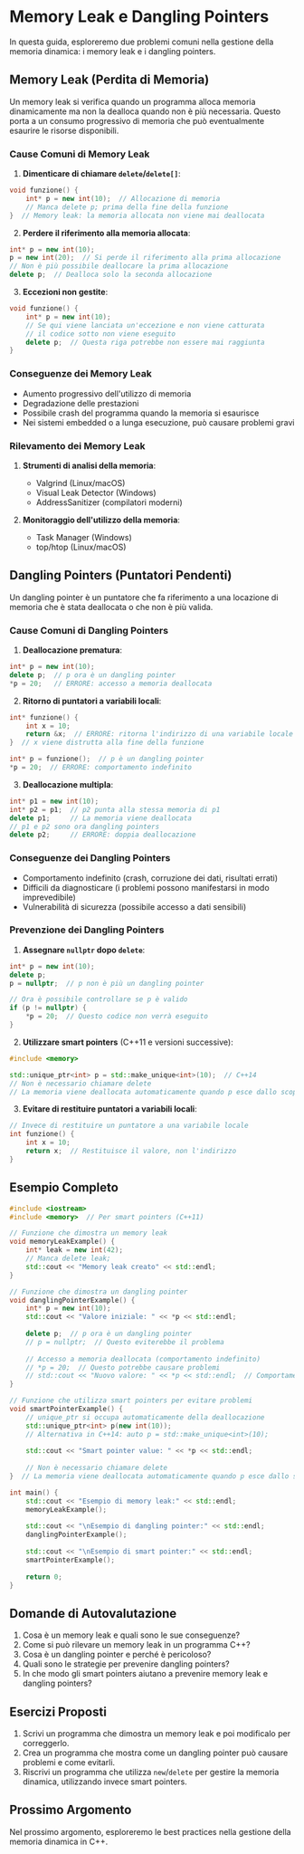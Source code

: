 # Memory Leak e Dangling Pointers

In questa guida, esploreremo due problemi comuni nella gestione della memoria dinamica: i memory leak e i dangling pointers.

## Memory Leak (Perdita di Memoria)

Un memory leak si verifica quando un programma alloca memoria dinamicamente ma non la dealloca quando non è più necessaria. Questo porta a un consumo progressivo di memoria che può eventualmente esaurire le risorse disponibili.

### Cause Comuni di Memory Leak

1. **Dimenticare di chiamare `delete`/`delete[]`**:

```cpp
void funzione() {
    int* p = new int(10);  // Allocazione di memoria
    // Manca delete p; prima della fine della funzione
}  // Memory leak: la memoria allocata non viene mai deallocata
```

2. **Perdere il riferimento alla memoria allocata**:

```cpp
int* p = new int(10);
p = new int(20);  // Si perde il riferimento alla prima allocazione
// Non è più possibile deallocare la prima allocazione
delete p;  // Dealloca solo la seconda allocazione
```

3. **Eccezioni non gestite**:

```cpp
void funzione() {
    int* p = new int(10);
    // Se qui viene lanciata un'eccezione e non viene catturata
    // il codice sotto non viene eseguito
    delete p;  // Questa riga potrebbe non essere mai raggiunta
}
```

### Conseguenze dei Memory Leak

- Aumento progressivo dell'utilizzo di memoria
- Degradazione delle prestazioni
- Possibile crash del programma quando la memoria si esaurisce
- Nei sistemi embedded o a lunga esecuzione, può causare problemi gravi

### Rilevamento dei Memory Leak

1. **Strumenti di analisi della memoria**:
   - Valgrind (Linux/macOS)
   - Visual Leak Detector (Windows)
   - AddressSanitizer (compilatori moderni)

2. **Monitoraggio dell'utilizzo della memoria**:
   - Task Manager (Windows)
   - top/htop (Linux/macOS)

## Dangling Pointers (Puntatori Pendenti)

Un dangling pointer è un puntatore che fa riferimento a una locazione di memoria che è stata deallocata o che non è più valida.

### Cause Comuni di Dangling Pointers

1. **Deallocazione prematura**:

```cpp
int* p = new int(10);
delete p;  // p ora è un dangling pointer
*p = 20;   // ERRORE: accesso a memoria deallocata
```

2. **Ritorno di puntatori a variabili locali**:

```cpp
int* funzione() {
    int x = 10;
    return &x;  // ERRORE: ritorna l'indirizzo di una variabile locale
}  // x viene distrutta alla fine della funzione

int* p = funzione();  // p è un dangling pointer
*p = 20;  // ERRORE: comportamento indefinito
```

3. **Deallocazione multipla**:

```cpp
int* p1 = new int(10);
int* p2 = p1;  // p2 punta alla stessa memoria di p1
delete p1;     // La memoria viene deallocata
// p1 e p2 sono ora dangling pointers
delete p2;     // ERRORE: doppia deallocazione
```

### Conseguenze dei Dangling Pointers

- Comportamento indefinito (crash, corruzione dei dati, risultati errati)
- Difficili da diagnosticare (i problemi possono manifestarsi in modo imprevedibile)
- Vulnerabilità di sicurezza (possibile accesso a dati sensibili)

### Prevenzione dei Dangling Pointers

1. **Assegnare `nullptr` dopo `delete`**:

```cpp
int* p = new int(10);
delete p;
p = nullptr;  // p non è più un dangling pointer

// Ora è possibile controllare se p è valido
if (p != nullptr) {
    *p = 20;  // Questo codice non verrà eseguito
}
```

2. **Utilizzare smart pointers** (C++11 e versioni successive):

```cpp
#include <memory>

std::unique_ptr<int> p = std::make_unique<int>(10);  // C++14
// Non è necessario chiamare delete
// La memoria viene deallocata automaticamente quando p esce dallo scope
```

3. **Evitare di restituire puntatori a variabili locali**:

```cpp
// Invece di restituire un puntatore a una variabile locale
int funzione() {
    int x = 10;
    return x;  // Restituisce il valore, non l'indirizzo
}
```

## Esempio Completo

```cpp
#include <iostream>
#include <memory>  // Per smart pointers (C++11)

// Funzione che dimostra un memory leak
void memoryLeakExample() {
    int* leak = new int(42);
    // Manca delete leak;
    std::cout << "Memory leak creato" << std::endl;
}

// Funzione che dimostra un dangling pointer
void danglingPointerExample() {
    int* p = new int(10);
    std::cout << "Valore iniziale: " << *p << std::endl;
    
    delete p;  // p ora è un dangling pointer
    // p = nullptr;  // Questo eviterebbe il problema
    
    // Accesso a memoria deallocata (comportamento indefinito)
    // *p = 20;  // Questo potrebbe causare problemi
    // std::cout << "Nuovo valore: " << *p << std::endl;  // Comportamento indefinito
}

// Funzione che utilizza smart pointers per evitare problemi
void smartPointerExample() {
    // unique_ptr si occupa automaticamente della deallocazione
    std::unique_ptr<int> p(new int(10));
    // Alternativa in C++14: auto p = std::make_unique<int>(10);
    
    std::cout << "Smart pointer value: " << *p << std::endl;
    
    // Non è necessario chiamare delete
}  // La memoria viene deallocata automaticamente quando p esce dallo scope

int main() {
    std::cout << "Esempio di memory leak:" << std::endl;
    memoryLeakExample();
    
    std::cout << "\nEsempio di dangling pointer:" << std::endl;
    danglingPointerExample();
    
    std::cout << "\nEsempio di smart pointer:" << std::endl;
    smartPointerExample();
    
    return 0;
}
```

## Domande di Autovalutazione

1. Cosa è un memory leak e quali sono le sue conseguenze?
2. Come si può rilevare un memory leak in un programma C++?
3. Cosa è un dangling pointer e perché è pericoloso?
4. Quali sono le strategie per prevenire dangling pointers?
5. In che modo gli smart pointers aiutano a prevenire memory leak e dangling pointers?

## Esercizi Proposti

1. Scrivi un programma che dimostra un memory leak e poi modificalo per correggerlo.
2. Crea un programma che mostra come un dangling pointer può causare problemi e come evitarli.
3. Riscrivi un programma che utilizza `new`/`delete` per gestire la memoria dinamica, utilizzando invece smart pointers.

## Prossimo Argomento

Nel prossimo argomento, esploreremo le best practices nella gestione della memoria dinamica in C++.